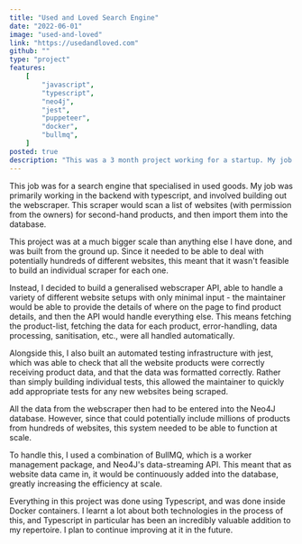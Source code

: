 ```yaml
---
title: "Used and Loved Search Engine"
date: "2022-06-01"
image: "used-and-loved"
link: "https://usedandloved.com"
github: ""
type: "project"
features:
    [
        "javascript",
        "typescript",
        "neo4j",
        "jest",
        "puppeteer",
        "docker",
        "bullmq",
    ]
posted: true
description: "This was a 3 month project working for a startup. My job involved building the webscraper and database input for the website Used & Loved, a search engine that searches for used goods."
---
```


This job was for a search engine that specialised in used goods. My job was primarily working in the backend with typescript, and involved building out the webscraper. This scraper would scan a list of websites (with permission from the owners) for second-hand products, and then import them into the database.

This project was at a much bigger scale than anything else I have done, and was built from the ground up. Since it needed to be able to deal with potentially hundreds of different websites, this meant that it wasn't feasible to build an individual scraper for each one.

Instead, I decided to build a generalised webscraper API, able to handle a variety of different website setups with only minimal input - the maintainer would be able to provide the details of where on the page to find product details, and then the API would handle everything else. This means fetching the product-list, fetching the data for each product, error-handling, data processing, sanitisation, etc., were all handled automatically.

Alongside this, I also built an automated testing infrastructure with jest, which was able to check that all the website products were correctly receiving product data, and that the data was formatted correctly. Rather than simply building individual tests, this allowed the maintainer to quickly add appropriate tests for any new websites being scraped.

All the data from the webscraper then had to be entered into the Neo4J database. However, since that could potentially include millions of products from hundreds of websites, this system needed to be able to function at scale.

To handle this, I used a combination of BullMQ, which is a worker management package, and Neo4J's data-streaming API. This meant that as website data came in, it would be continuously added into the database, greatly increasing the efficiency at scale.

Everything in this project was done using Typescript, and was done inside Docker containers. I learnt a lot about both technologies in the process of this, and Typescript in particular has been an incredibly valuable addition to my repertoire. I plan to continue improving at it in the future.
